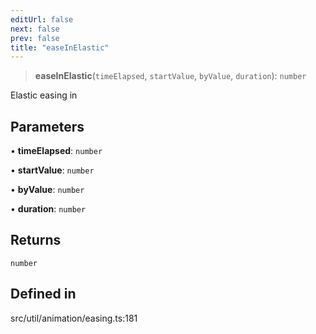 ```yaml
---
editUrl: false
next: false
prev: false
title: "easeInElastic"
---
```


> **easeInElastic**(`timeElapsed`, `startValue`, `byValue`, `duration`): `number`

Elastic easing in

## Parameters

• **timeElapsed**: `number`

• **startValue**: `number`

• **byValue**: `number`

• **duration**: `number`

## Returns

`number`

## Defined in

src/util/animation/easing.ts:181
